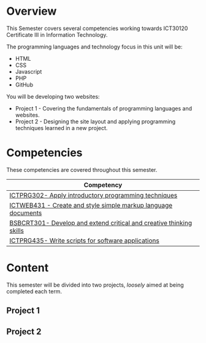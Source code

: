 # Overview
This Semester covers several competencies working towards ICT30120 Certificate III in Information Technology.

The programming languages and technology focus in this unit will be:
- HTML
- CSS
- Javascript
- PHP
- GitHub

You will be developing two websites:
- Project 1 - Covering the fundamentals of programming languages and websites.
- Project 2 - Designing the site layout and applying programming techniques learned in a new project.


# Competencies
These competencies are covered throughout this semester.

| Competency                                                                                                                |
| ------------------------------------------------------------------------------------------------------------------------- |
| [ICTPRG302- Apply introductory programming techniques](https://training.gov.au/Training/Details/ICTPRG302)                |
| [ICTWEB431 - Create and style simple markup language documents](https://training.gov.au/Training/Details/ICTWEB431)       |
| [BSBCRT301- Develop and extend critical and creative thinking skills](https://training.gov.au/Training/Details/BSBCRT301) |
| [ICTPRG435- Write scripts for software applications](https://training.gov.au/Training/Details/ICTPRG435)                  |


# Content
This semester will be divided into two projects, *loosely* aimed at being completed each term.

## Project 1


## Project 2

